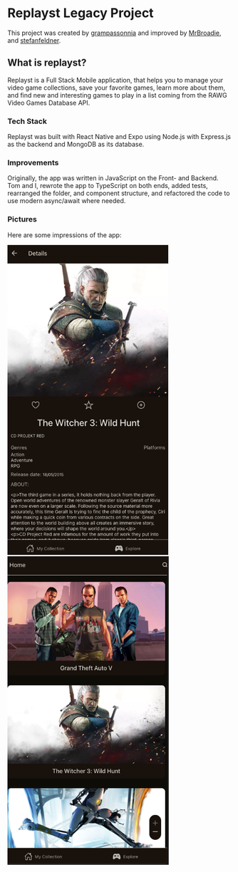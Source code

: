 # Replayst Legacy Project

This project was created by [grampassonnia](https://github.com/grampassonnia) and improved by [MrBroadie](https://github.com/MrBroadie), and [stefanfeldner](https://github.com/stefanfeldner).

## What is replayst?

Replayst is a Full Stack Mobile application, that helps you to manage your video game collections, save your favorite games, learn more about them, and find new and interesting games to play in a list coming from the RAWG Video Games Database API.

### Tech Stack

Replayst was built with React Native and Expo using Node.js with Express.js as the backend and MongoDB as its database.

### Improvements

Originally, the app was written in JavaScript on the Front- and Backend. Tom and I, rewrote the app to TypeScript on both ends, added tests, rearranged the folder, and component structure, and refactored the code to use modern async/await where needed.

### Pictures

Here are some impressions of the app:

![Details Page](./detail.png)
![Api Results](./api.png)